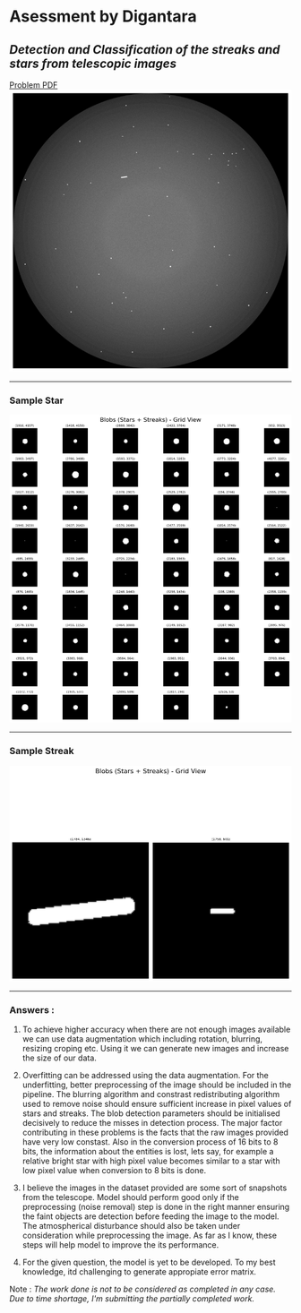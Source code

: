 # Asessment by Digantara
## *Detection and Classification of the streaks and stars from telescopic images*
[Problem PDF](./src/problem.pdf)
![preprocessed-image](./src/preprocessed_image.png)

---
###  Sample Star 
![star](./src/star-blob.png)

--- 
### Sample Streak 
![streak](./src/streak-blob.png)

---
### Answers : 
1. To achieve higher accuracy when there are not enough images available we can use data augmentation which including rotation,  blurring, resizing croping etc. Using it we can generate new images and increase the size of our data.

2. Overfitting can be addressed using the data augmentation. For the underfitting, better preprocessing of the image should be included in the pipeline. The blurring algorithm and constrast redistributing algorithm used to remove noise should ensure sufficient increase in pixel values of stars and streaks. The blob detection parameters should be initialised decisively to reduce the misses in detection process. The major factor contributing in these problems is the facts that the raw images provided have very low constast. Also in the conversion process of 16 bits to 8 bits, the information about the entities is lost, lets say, for example a relative bright star with high pixel value becomes similar to a star with low pixel value when conversion to 8 bits is done. 

3. I believe the images in the dataset provided are some sort of snapshots from the telescope. Model should perform good only if the preprocessing (noise removal) step is done in the right manner ensuring the faint objects are detection before feeding the image to the model. The atmospherical disturbance should also be taken under consideration while preprocessing the image. As far as I know, these steps will help model to improve the its performance.

4. For the given question, the model is yet to be developed. To my best knowledge, itd challenging to generate appropiate error  matrix.


Note : *The work done is not to be considered as completed in any case. Due to time shortage, I'm submitting the partially completed work.*